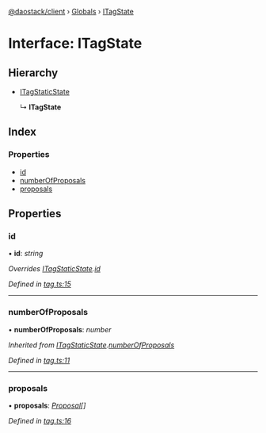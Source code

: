 [@daostack/client](../README.md) › [Globals](../globals.md) › [ITagState](itagstate.md)

# Interface: ITagState

## Hierarchy

* [ITagStaticState](itagstaticstate.md)

  ↳ **ITagState**

## Index

### Properties

* [id](itagstate.md#id)
* [numberOfProposals](itagstate.md#numberofproposals)
* [proposals](itagstate.md#proposals)

## Properties

###  id

• **id**: *string*

*Overrides [ITagStaticState](itagstaticstate.md).[id](itagstaticstate.md#id)*

*Defined in [tag.ts:15](https://github.com/daostack/client/blob/84a7af3/src/tag.ts#L15)*

___

###  numberOfProposals

• **numberOfProposals**: *number*

*Inherited from [ITagStaticState](itagstaticstate.md).[numberOfProposals](itagstaticstate.md#numberofproposals)*

*Defined in [tag.ts:11](https://github.com/daostack/client/blob/84a7af3/src/tag.ts#L11)*

___

###  proposals

• **proposals**: *[Proposal](../classes/proposal.md)[]*

*Defined in [tag.ts:16](https://github.com/daostack/client/blob/84a7af3/src/tag.ts#L16)*
